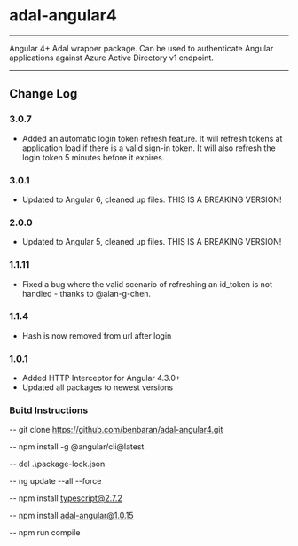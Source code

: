 # adal-angular4

___

Angular 4+ Adal wrapper package. Can be used to authenticate Angular applications against Azure Active Directory v1 endpoint.
___

## Change Log

### 3.0.7

- Added an automatic login token refresh feature. It will refresh tokens at application load if there is a valid sign-in token. It will also refresh the login token 5 minutes before it expires.

### 3.0.1

- Updated to Angular 6, cleaned up files. THIS IS A BREAKING VERSION!

### 2.0.0

- Updated to Angular 5, cleaned up files. THIS IS A BREAKING VERSION!

### 1.1.11

- Fixed a bug where the valid scenario of refreshing an id_token is not handled - thanks to @alan-g-chen.

### 1.1.4

- Hash is now removed from url after login

### 1.0.1

- Added HTTP Interceptor for Angular 4.3.0+
- Updated all packages to newest versions

### Buitd Instructions

-- git clone <https://github.com/benbaran/adal-angular4.git>

-- npm install -g @angular/cli@latest

-- del .\package-lock.json

-- ng update --all --force

-- npm install typescript@2.7.2

-- npm install adal-angular@1.0.15

-- npm run compile